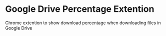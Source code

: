 # Google Drive Percentage Extention

Chrome extention to show download percentage when downloading files in Google Drive
